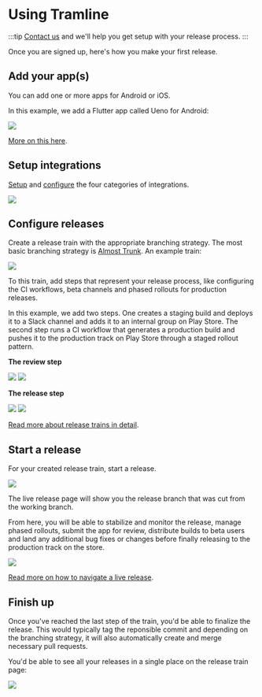 ---
---

# Using Tramline

:::tip
[Contact us](/getting-support) and we'll help you get setup with your release process.
:::

Once you are signed up, here's how you make your first release.

## Add your app(s)

You can add one or more apps for Android or iOS.

In this example, we add a Flutter app called Ueno for Android:

![](/img/create-new-app.png)

[More on this here](app).

## Setup integrations

[Setup](/integrations) and [configure](app-configuration) the four categories of integrations.

![](/img/add-integrations-new-app.png)

## Configure releases

Create a release train with the appropriate branching strategy. The most basic branching strategy is [Almost Trunk](/branching-strategies). An example train:

![](/img/sample-train.png)

To this train, add steps that represent your release process, like configuring the CI workflows, beta channels and phased rollouts for production releases.

In this example, we add two steps. One creates a staging build and deploys it to a Slack channel and adds it to an internal group on Play Store. The second step runs a CI workflow that generates a production build and pushes it to the production track on Play Store through a staged rollout pattern.

**The review step**

![](/img/review-step-short.png)
![](/img/staging-distributions.png)

**The release step**

![](/img/release-step-short.png)
![](/img/prod-distributions.png)

[Read more about release trains in detail](release-trains).

## Start a release

For your created release train, start a release.

![](/img/start-release.png)

The live release page will show you the release branch that was cut from the working branch.

From here, you will be able to stabilize and monitor the release, manage phased rollouts, submit the app for review, distribute builds to beta users and land any additional bug fixes or changes before finally releasing to the production track on the store.

![](/img/live-release.png)

[Read more on how to navigate a live release](live-release).

## Finish up

Once you've reached the last step of the train, you'd be able to finalize the release. This would typically tag the reponsible commit and depending on the branching strategy, it will also automatically create and merge necessary pull requests.

You'd be able to see all your releases in a single place on the release train page:

![](/img/previous-release.png)
